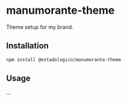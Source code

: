 # manumorante-theme

Theme setup for my brand.

## Installation

```sh
npm install @estadologico/manumorante-theme
```

## Usage

...
